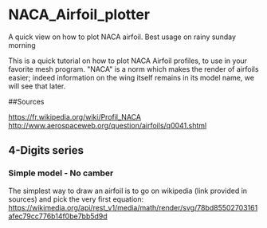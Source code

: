 # NACA_Airfoil_plotter
A quick view on how to plot NACA airfoil. Best usage on rainy sunday morning

This is a quick tutorial on how to plot NACA Airfoil profiles, to use in your favorite mesh program.
"NACA" is a norm which makes the render of airfoils easier; indeed information on the wing itself remains in its model name, we will see that later.

##Sources

https://fr.wikipedia.org/wiki/Profil_NACA
http://www.aerospaceweb.org/question/airfoils/q0041.shtml

## 4-Digits series
### Simple model - No camber

The simplest way to draw an airfoil is to go on wikipedia (link provided in sources) and pick the very first equation:
https://wikimedia.org/api/rest_v1/media/math/render/svg/78bd85502703161afec79cc776b14f0be7bb5d9d
